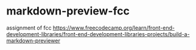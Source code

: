 # markdown-preview-fcc
assignment of fcc
https://www.freecodecamp.org/learn/front-end-development-libraries/front-end-development-libraries-projects/build-a-markdown-previewer
